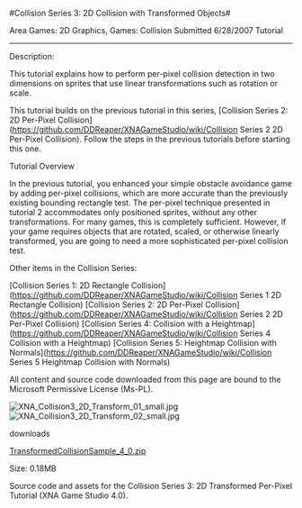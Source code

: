 #Collision Series 3: 2D Collision with Transformed Objects#

Area
Games: 2D Graphics, Games: Collision
Submitted
6/28/2007
Tutorial

---

Description:

This tutorial explains how to perform per-pixel collision detection in two dimensions on sprites that use linear transformations such as rotation or scale.

This tutorial builds on the previous tutorial in this series, [Collision Series 2: 2D Per-Pixel Collision](https://github.com/DDReaper/XNAGameStudio/wiki/Collision Series 2 2D Per-Pixel Collision). Follow the steps in the previous tutorials before starting this one.

Tutorial Overview

In the previous tutorial, you enhanced your simple obstacle avoidance game by adding per-pixel collisions, which are more accurate than the previously existing bounding rectangle test. The per-pixel technique presented in tutorial 2 accommodates only positioned sprites, without any other transformations. For many games, this is completely sufficient. However, if your game requires objects that are rotated, scaled, or otherwise linearly transformed, you are going to need a more sophisticated per-pixel collision test.

Other items in the Collision Series:

[Collision Series 1: 2D Rectangle Collision](https://github.com/DDReaper/XNAGameStudio/wiki/Collision Series 1 2D Rectangle Collision)
[Collision Series 2: 2D Per-Pixel Collision](https://github.com/DDReaper/XNAGameStudio/wiki/Collision Series 2 2D Per-Pixel Collision)
[Collision Series 4: Collision with a Heightmap](https://github.com/DDReaper/XNAGameStudio/wiki/Collision Series 4 Collision with a Heightmap)
[Collision Series 5: Heightmap Collision with Normals](https://github.com/DDReaper/XNAGameStudio/wiki/Collision Series 5 Heightmap Collision with Normals)



All content and source code downloaded from this page are bound to the Microsoft Permissive License (Ms-PL).

![XNA_Collision3_2D_Transform_01_small.jpg](https://github.com/DDReaper/XNAGameStudio/blob/master/Images/XNA_Collision3_2D_Transform_01_small.jpg)![XNA_Collision3_2D_Transform_02_small.jpg](https://github.com/DDReaper/XNAGameStudio/blob/master/Images/XNA_Collision3_2D_Transform_02_small.jpg)

	

downloads

[TransformedCollisionSample_4_0.zip](https://github.com/DDReaper/XNAGameStudio/blob/master/Samples/TransformedCollisionSample_4_0.zip?raw=true)

Size: 0.18MB

Source code and assets for the Collision Series 3: 2D Transformed Per-Pixel Tutorial (XNA Game Studio 4.0). 